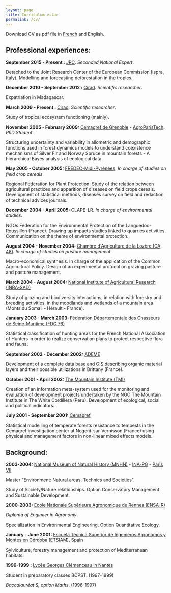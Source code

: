 ```yaml
---
layout: page
title: Curriculum vitae
permalink: /cv/
---
```


Download CV as pdf file in [French](https://github.com/ghislainv/cv/raw/master/cv_ghislain_vieilledent.pdf) and English.

## Professional experiences:

**September 2015 - Present :** [JRC](https://ec.europa.eu/jrc/en/institutes/ies). _Seconded National Expert_.

Detached to the Joint Research Center of the European Commission (Ispra, Italy). Modelling and forecasting deforestation in the tropics.

**December 2010 - September 2012 :** [Cirad](http://ur-bsef.cirad.fr). _Scientific researcher_.

Expatriation in Madagascar.

**March 2009 - Present :** [Cirad](http://ur-bsef.cirad.fr). _Scientific researcher_.

Study of tropical ecosystem functioning (mainly).

**November 2005 - February 2009:** [Cemagref de Grenoble](http://www.irstea.fr/linstitut/nos-centres/grenoble/emgr) - [AgroParisTech](http://www.agroparistech.fr/). _PhD Student_.

Structuring uncertainty and variability in allometric and demographic functions used in forest dynamics models to understand coexistence mechanisms of Silver Fir and Norway Spruce in mountain forests - A hierarchical Bayes analysis of ecological data.

**May 2005 - October 2005:** [FREDEC-Midi-Pyrénées](http://fredon-blog.blogspot.fr). _In charge of studies on field crop cereals_.

Regional Federation for Plant Protection. Study of the relation between agricultural practices and apparition of diseases on field crops cereals. Development of statistical methods, diseases survey on field and redaction of technical advices journals.

**December 2004 - April 2005:** CLAPE-LR. _In charge of environmental studies_.

NGOs Federation for the Environmental Protection of the Languedoc-Roussillon (France). Drawing up impacts studies linked to quarries activities. Communication on the theme of environmental protection.

**August 2004 - November 2004:** [Chambre d'Agriculture de la Lozère (CA 48)](http://www.lozere.chambagri.fr/). _In charge of studies on pasture management_.

Macro-economical synthesis. In charge of the application of the Common Agricultural Policy. Design of an experimental protocol on grazing pasture and pasture management.

**March 2004 - August 2004:** [National Institute of Agricultural Research (INRA-SAD)](http://www.inra.fr/)

Study of grazing and biodiversity interactions, in relation with forestry and breeding activities, in the moodlands and wetlands of a mountain area (Monts du Somail - Hérault - France).

**January 2003 - March 2003:** [Fédération Départementale des Chasseurs de Seine-Maritime (FDC 76)](http://www.fdc76.com/)

Statistical classification of hunting areas for the French National Association of Hunters in order to realize conservation plans to protect respective flora and fauna.

**September 2002 - December 2002:** [ADEME](http://www.ademe.fr/)

Development of a complete data base and GIS describing organic material layers and their possible utilizations in Brittany (France).

**October 2001 - April 2002:** [The Mountain Institute (TMI)](http://www.mountain.org/)

Creation of an information meta-system used for the monitoring and evaluation of development projects undertaken by the NGO The Mountain Institute in The White Cordillera (Peru). Development of ecological, social and political indicators.

**July 2001 - September 2001:** [Cemagref](http://www.irstea.fr/linstitut/nos-centres/grenoble/emgr)

Statistical modelling of temperate forests resistance to tempests in the Cemagref investigation center at Nogent-sur-Vernisson (France) using physical and management factors in non-linear mixed effects models.

## Background:

**2003-2004:** [National Museum of Natural History (MNHN)](http://www.mnhn.fr/) - [INA-PG](http://www.agroparistech.fr/) - [Paris VII](http://www.sigu7.jussieu.fr/)

Master "Environment: Natural areas, Technics and Societies".

Study of Society/Nature relationships. Option Conservatory Management and Sustainable Development.

**2000-2003:** [Ecole Nationale Supérieure Agronomique de Rennes (ENSA-R)](http://www.agrocampus-ouest.fr/)

_Diploma of Engineer in Agronomy_.

Specialization in Environmental Engineering. Option Quantitative Ecology.

**January - June 2001:** [Escuela Técnica Superior de Ingenieros Agronomos y Montes en Córdoba (ETSIAM), Spain](http://www.uco.es/etsiam/)

Sylviculture, forestry management and protection of Mediterranean habitats.

**1996-1999 :** [Lycée Georges Clémenceau in Nantes](http://www.lycee-clemenceau-nantes.fr/)

Student in preparatory classes BCPST. (1997-1999)

_Baccalauréat S, option Maths_. (1996-1997)